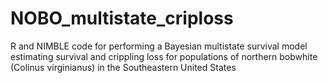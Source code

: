 # NOBO_multistate_criploss
R and NIMBLE code for performing a Bayesian multistate survival model estimating survival and crippling loss for populations of northern bobwhite (Colinus virginianus) in the Southeastern United States
